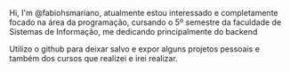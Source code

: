 Hi, I'm @fabiohsmariano, atualmente estou interessado e completamente focado na área da programação, cursando o 5º semestre da faculdade de Sistemas de Informação, me dedicando principalmente do backend

Utilizo o github para deixar salvo e expor alguns projetos pessoais e também  dos cursos que realizei e irei realizar. 
